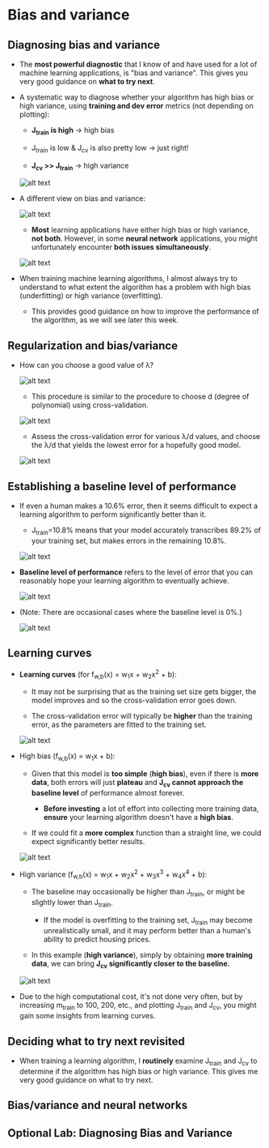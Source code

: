 # Bias and variance

## Diagnosing bias and variance

- The **most powerful diagnostic** that I know of and have used for a lot of machine learning applications, is "bias and variance". This gives you very good guidance on **what to try next**.

- A systematic way to diagnose whether your algorithm has high bias or high variance, using **training and dev error** metrics (not depending on plotting):

  - **J<sub>train</sub> is high** &rarr; high bias

  - J<sub>train</sub> is low & J<sub>cv</sub> is also pretty low &rarr; just right!

  - **J<sub>cv</sub> >> J<sub>train</sub>** &rarr; high variance

  ![alt text](resources/notes/01.png)

- A different view on bias and variance:

  ![alt text](resources/notes/02.png)

  - **Most** learning applications have either high bias or high variance, **not both**. However, in some **neural network** applications, you might unfortunately encounter **both issues simultaneously**.

  ![alt text](resources/notes/03.png)

- When training machine learning algorithms, I almost always try to understand to what extent the algorithm has a problem with high bias (underfitting) or high variance (overfitting).

  - This provides good guidance on how to improve the performance of the algorithm, as we will see later this week.

## Regularization and bias/variance

- How can you choose a good value of &lambda;?

  ![alt text](resources/notes/04.png)

  - This procedure is similar to the procedure to choose d (degree of polynomial) using cross-validation.

  ![alt text](resources/notes/05.png)

  - Assess the cross-validation error for various &lambda;/d values, and choose the &lambda;/d that yields the lowest error for a hopefully good model.

  ![alt text](resources/notes/06.png)

## Establishing a baseline level of performance

- If even a human makes a 10.6% error, then it seems difficult to expect a learning algorithm to perform significantly better than it.

  - J<sub>train</sub>=10.8% means that your model accurately transcribes 89.2% of your training set, but makes errors in the remaining 10.8%.

  ![alt text](resources/notes/07.png)

- **Baseline level of performance** refers to the level of error that you can reasonably hope your learning algorithm to eventually achieve.

  ![alt text](resources/notes/08.png)

- (Note: There are occasional cases where the baseline level is 0%.)

  ![alt text](resources/notes/09.png)

## Learning curves

- **Learning curves** (for f<sub>w,b</sub>(x) = w<sub>1</sub>x + w<sub>2</sub>x<sup>2</sup> + b):

  - It may not be surprising that as the training set size gets bigger, the model improves and so the cross-validation error goes down.

  - The cross-validation error will typically be **higher** than the training error, as the parameters are fitted to the training set.

  ![alt text](resources/notes/10.png)

- High bias (f<sub>w,b</sub>(x) = w<sub>1</sub>x + b):

  - Given that this model is **too simple** (**high bias**), even if there is **more data**, both errors will just **plateau** and **J<sub>cv</sub> cannot approach the baseline level** of performance almost forever.

    - **Before investing** a lot of effort into collecting more training data, **ensure** your learning algorithm doesn't have a **high bias**.

  - If we could fit a **more complex** function than a straight line, we could expect significantly better results.

  ![alt text](resources/notes/11.png)

- High variance (f<sub>w,b</sub>(x) = w<sub>1</sub>x + w<sub>2</sub>x<sup>2</sup> + w<sub>3</sub>x<sup>3</sup> + w<sub>4</sub>x<sup>4</sup> + b):

  - The baseline may occasionally be higher than J<sub>train</sub>, or might be slightly lower than J<sub>train</sub>.

    - If the model is overfitting to the training set, J<sub>train</sub> may become unrealistically small, and it may perform better than a human's ability to predict housing prices.

  - In this example (**high variance**), simply by obtaining **more training data**, we can bring **J<sub>cv</sub> significantly closer to the baseline.**

  ![alt text](resources/notes/12.png)

- Due to the high computational cost, it's not done very often, but by increasing m<sub>train</sub> to 100, 200, etc., and plotting J<sub>train</sub> and J<sub>cv</sub>, you might gain some insights from learning curves.

## Deciding what to try next revisited

- When training a learning algorithm, I **routinely** examine J<sub>train</sub> and J<sub>cv</sub> to determine if the algorithm has high bias or high variance. This gives me very good guidance on what to try next.

## Bias/variance and neural networks

## Optional Lab: Diagnosing Bias and Variance
